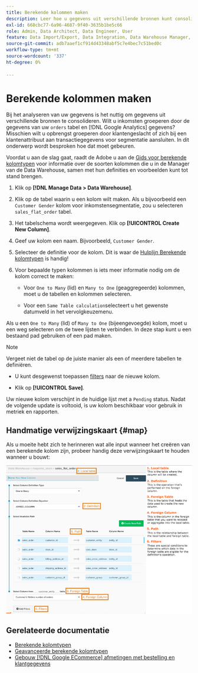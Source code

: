 ```yaml
---
title: Berekende kolommen maken
description: Leer hoe u gegevens uit verschillende bronnen kunt consolideren.
exl-id: 668cbc77-6a96-4687-9f40-3635b1be5c66
role: Admin, Data Architect, Data Engineer, User
feature: Data Import/Export, Data Integration, Data Warehouse Manager, Commerce Tables
source-git-commit: adb7aaef1cf914d43348abf5c7e4bec7c51bed0c
workflow-type: tm+mt
source-wordcount: '337'
ht-degree: 0%

---
```


# Berekende kolommen maken

Bij het analyseren van uw gegevens is het nuttig om gegevens uit verschillende bronnen te consolideren. Wilt u inkomsten groeperen door de gegevens van uw `orders` tabel en [!DNL Google Analytics] gegevens? Misschien wilt u opbrengst groeperen door klantengeslacht of zich bij een klantenattribuut aan transactiegegevens voor segmentatie aansluiten. In dit onderwerp wordt besproken hoe dat moet gebeuren.

Voordat u aan de slag gaat, raadt de Adobe u aan de [Gids voor berekende kolomtypen](../../data-analyst/data-warehouse-mgr/calc-column-types.md) voor informatie over de soorten kolommen die u in de Manager van de Data Warehouse, samen met hun definities en voorbeelden kunt tot stand brengen.

1. Klik op **[!DNL Manage Data > Data Warehouse]**.

1. Klik op de tabel waarin u een kolom wilt maken. Als u bijvoorbeeld een `Customer Gender` kolom voor inkomstensegmentatie, zou u selecteren `sales_flat_order` tabel.

1. Het tabelschema wordt weergegeven. Klik op **[!UICONTROL Create New Column]**.

1. Geef uw kolom een naam. Bijvoorbeeld, `Customer Gender`.

1. Selecteer de definitie voor de kolom. Dit is waar de [Hulplijn Berekende kolomtypen](../data-warehouse-mgr/calc-column-types.md) is handig!

1. Voor bepaalde typen kolommen is iets meer informatie nodig om de kolom correct te maken:

   * Voor `One to Many` (lid) en `Many to One` (geaggregeerde) kolommen, moet u de tabellen en kolommen selecteren.

   * Voor een `Same Table calculation`selecteert u het gewenste datumveld in het vervolgkeuzemenu.

Als u een `One to Many` (lid) of `Many to One` (bijeengevoegde) kolom, moet u een weg selecteren om de twee lijsten te verbinden. In deze stap kunt u een bestaand pad gebruiken of een pad maken.

>[!NOTE]
>
>Vergeet niet de tabel op de juiste manier als een of meerdere tabellen te definiëren.

* U kunt desgewenst toepassen [filters](../../data-user/reports/ess-manage-data-filters.md) naar de nieuwe kolom.

* Klik op **[!UICONTROL Save]**.

Uw nieuwe kolom verschijnt in de huidige lijst met a `Pending` status. Nadat de volgende update is voltooid, is uw kolom beschikbaar voor gebruik in metriek en rapporten.

## Handmatige verwijzingskaart {#map}

Als u moeite hebt zich te herinneren wat alle input wanneer het creëren van een berekende kolom zijn, probeer handig deze verwijzingskaart te houden wanneer u bouwt:

![](../../assets/Calculated_Columns_Example.png)

## Gerelateerde documentatie

* [Berekende kolomtypen](../data-warehouse-mgr/calc-column-types.md)
* [Geavanceerde berekende kolomtypen](../data-warehouse-mgr/adv-calc-columns.md)
* [Gebouw [!DNL Google ECommerce] afmetingen met bestelling en klantgegevens](../data-warehouse-mgr/bldg-google-ecomm-dim.md)
